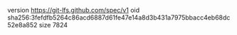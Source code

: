 version https://git-lfs.github.com/spec/v1
oid sha256:3fefdfb5264c86acd6887d61fe47e14a8d3b431a7975bbacc4eb68dc52e8a852
size 7824
